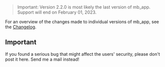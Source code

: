 > Important: Version 2.2.0 is most likely the last version of mb_app. Support will end on February 01, 2023.

For an overview of the changes made to individual versions of mb_app, see the [Changelog](CHANGELOG.md).

## Important
If you found a serious bug that might affect the users' security, please don't post it here. Send me a mail instead!

